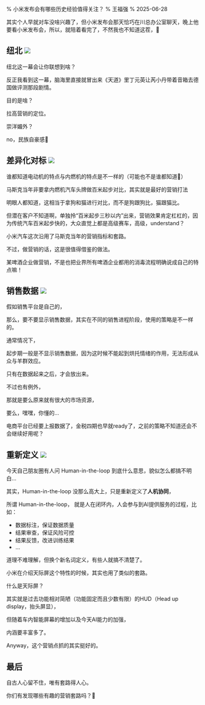 % 小米发布会有哪些历史经验值得关注？
% 王福强
% 2025-06-28

其实个人早就对车没啥兴趣了，但小米发布会那天恰巧在川总办公室聊天，晚上他要看小米发布会，所以，就陪着看完了，不然我也不知道这茬，🤣

## 纽北 ![](https://img.shields.io/badge/%E5%B4%87%E6%8B%9C%E6%9D%83%E5%A8%81-blue.svg?style=flat)

纽北这一幕会让你联想到啥？

反正我看到这一幕，脑海里直接就冒出来《天道》里丁元英让芮小丹带着音箱去德国做评测那段剧情。

目的是啥？

拉高营销的定位。

崇洋媚外？

no，民族自豪感🤣

## 差异化对标 ![](https://img.shields.io/badge/%E4%B8%8D%E5%90%8C-%E8%BF%98%E6%98%AF%E6%9B%B4%E5%A5%BD-blue.svg?style=flat)

谁都知道电动机的特点与内燃机的特点是不一样的（可能也不是谁都知道🤣）

马斯克当年非要拿内燃机汽车头牌做百米起步对比，其实就是最好的营销打法

明眼人都知道，这相当于拿狗和猫进行对比，而不是狗跟狗比，猫跟猫比。

但潜在客户不知道啊，单独拎“百米起步三秒以内”出来，营销效果肯定杠杠的，因为传统汽车百米起步快的，大众直觉上都是高级赛车，高级，understand？

小米汽车这次沿用了马斯克当年的营销指标和套路。

不过，做营销的话，这是很值得借鉴的做法。

某啤酒企业做营销，不是也把业界所有啤酒企业都用的消毒流程明确说成自己的特点嘛！

## 销售数据 ![](https://img.shields.io/badge/%E4%BB%8E%E4%BC%97-%E7%BE%8A%E7%BE%A4%E6%95%88%E5%BA%94-blue.svg?style=flat)

假如销售平台是自己的，

那么，要不要显示销售数据，其实在不同的销售进程阶段，使用的策略是不一样的。

通常情况下，

起步期一般是不显示销售数据，因为这时候不能起到烘托情绪的作用，无法形成从众与羊群效应。 

只有在数据起来之后，才会放出来。

不过也有例外，

那就是要么原来就有很大的市场资源，

要么，嘿嘿，你懂的...

电商平台已经要上报数据了，金税四期也早就ready了，之前的策略不知道还会不会继续好用呢？

## 重新定义 ![](https://img.shields.io/badge/%E6%96%B0%E7%93%B6-%E6%97%A7%E9%85%92-blue.svg?style=flat)

今天自己朋友圈有人问 Human-in-the-loop 到底什么意思，貌似怎么都搞不明白...

其实，Human-in-the-loop 没那么高大上，只是重新定义了**人机协同**，

所谓 Human-in-the-loop， 就是人在闭环内，人会参与到AI提供服务的过程，比如：

- 数据标注，保证数据质量
- 结果审查，保证风险可控
- 结果反馈，改进训练结果
- ...

道理不难理解，但换个新名词定义，有些人就搞不清楚了。

小米在介绍天际屏这个特性的时候，其实也用了类似的套路。

什么是天际屏？

其实就是过去功能相对简陋（功能固定而且少数有限）的HUD（Head up display，抬头屏显），

但随着车内智能屏幕的增加以及今天AI能力的加强，

内涵要丰富多了。

Anyway，这个营销点抓的其实挺好的。

## 最后

自古人心留不住，唯有套路得人心。

你们有发现哪些有趣的营销套路吗？🤣



